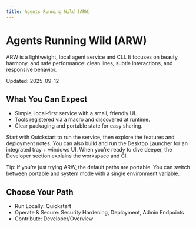 ```yaml
---
title: Agents Running Wild (ARW)
---
```


# Agents Running Wild (ARW)

ARW is a lightweight, local agent service and CLI. It focuses on beauty, harmony, and safe performance: clean lines, subtle interactions, and responsive behavior.

Updated: 2025-09-12

## What You Can Expect
- Simple, local-first service with a small, friendly UI.
- Tools registered via a macro and discovered at runtime.
- Clear packaging and portable state for easy sharing.

Start with Quickstart to run the service, then explore the features and deployment notes. You can also build and run the Desktop Launcher for an integrated tray + windows UI. When you’re ready to dive deeper, the Developer section explains the workspace and CI.

Tip: If you’re just trying ARW, the default paths are portable. You can switch between portable and system mode with a single environment variable.

## Choose Your Path

- Run Locally: Quickstart
- Operate & Secure: Security Hardening, Deployment, Admin Endpoints
- Contribute: Developer/Overview
